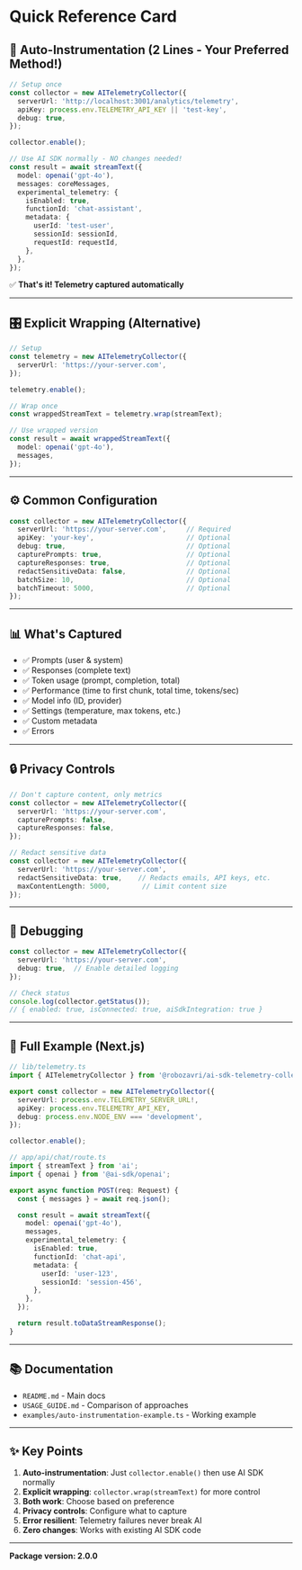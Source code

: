 # Quick Reference Card

## 🚀 Auto-Instrumentation (2 Lines - Your Preferred Method!)

```typescript
// Setup once
const collector = new AITelemetryCollector({
  serverUrl: 'http://localhost:3001/analytics/telemetry',
  apiKey: process.env.TELEMETRY_API_KEY || 'test-key',
  debug: true,
});

collector.enable();

// Use AI SDK normally - NO changes needed!
const result = await streamText({
  model: openai('gpt-4o'),
  messages: coreMessages,
  experimental_telemetry: {
    isEnabled: true,
    functionId: 'chat-assistant',
    metadata: {
      userId: 'test-user',
      sessionId: sessionId,
      requestId: requestId,
    },
  },
});
```

✅ **That's it! Telemetry captured automatically**

---

## 🎛️ Explicit Wrapping (Alternative)

```typescript
// Setup
const telemetry = new AITelemetryCollector({
  serverUrl: 'https://your-server.com',
});

telemetry.enable();

// Wrap once
const wrappedStreamText = telemetry.wrap(streamText);

// Use wrapped version
const result = await wrappedStreamText({
  model: openai('gpt-4o'),
  messages,
});
```

---

## ⚙️ Common Configuration

```typescript
const collector = new AITelemetryCollector({
  serverUrl: 'https://your-server.com',     // Required
  apiKey: 'your-key',                       // Optional
  debug: true,                              // Optional
  capturePrompts: true,                     // Optional
  captureResponses: true,                   // Optional
  redactSensitiveData: false,               // Optional
  batchSize: 10,                            // Optional
  batchTimeout: 5000,                       // Optional
});
```

---

## 📊 What's Captured

- ✅ Prompts (user & system)
- ✅ Responses (complete text)
- ✅ Token usage (prompt, completion, total)
- ✅ Performance (time to first chunk, total time, tokens/sec)
- ✅ Model info (ID, provider)
- ✅ Settings (temperature, max tokens, etc.)
- ✅ Custom metadata
- ✅ Errors

---

## 🔒 Privacy Controls

```typescript
// Don't capture content, only metrics
const collector = new AITelemetryCollector({
  serverUrl: 'https://your-server.com',
  capturePrompts: false,
  captureResponses: false,
});

// Redact sensitive data
const collector = new AITelemetryCollector({
  serverUrl: 'https://your-server.com',
  redactSensitiveData: true,    // Redacts emails, API keys, etc.
  maxContentLength: 5000,        // Limit content size
});
```

---

## 🐛 Debugging

```typescript
const collector = new AITelemetryCollector({
  serverUrl: 'https://your-server.com',
  debug: true,  // Enable detailed logging
});

// Check status
console.log(collector.getStatus());
// { enabled: true, isConnected: true, aiSdkIntegration: true }
```

---

## 📝 Full Example (Next.js)

```typescript
// lib/telemetry.ts
import { AITelemetryCollector } from '@robozavri/ai-sdk-telemetry-collector';

export const collector = new AITelemetryCollector({
  serverUrl: process.env.TELEMETRY_SERVER_URL!,
  apiKey: process.env.TELEMETRY_API_KEY,
  debug: process.env.NODE_ENV === 'development',
});

collector.enable();
```

```typescript
// app/api/chat/route.ts
import { streamText } from 'ai';
import { openai } from '@ai-sdk/openai';

export async function POST(req: Request) {
  const { messages } = await req.json();

  const result = await streamText({
    model: openai('gpt-4o'),
    messages,
    experimental_telemetry: {
      isEnabled: true,
      functionId: 'chat-api',
      metadata: {
        userId: 'user-123',
        sessionId: 'session-456',
      },
    },
  });

  return result.toDataStreamResponse();
}
```

---

## 📚 Documentation

- `README.md` - Main docs
- `USAGE_GUIDE.md` - Comparison of approaches
- `examples/auto-instrumentation-example.ts` - Working example

---

## ✨ Key Points

1. **Auto-instrumentation**: Just `collector.enable()` then use AI SDK normally
2. **Explicit wrapping**: `collector.wrap(streamText)` for more control
3. **Both work**: Choose based on preference
4. **Privacy controls**: Configure what to capture
5. **Error resilient**: Telemetry failures never break AI
6. **Zero changes**: Works with existing AI SDK code

---

**Package version: 2.0.0**
